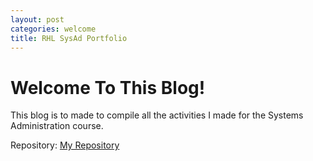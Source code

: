 ```yaml
---
layout: post
categories: welcome
title: RHL SysAd Portfolio
---
```

# Welcome To This Blog!

This blog is to made to compile all the activities I made for the Systems Administration course.

<p>Repository: <a href= "https://github.com/rlucana-tip/sysad2-12021.git">My Repository</a></p>